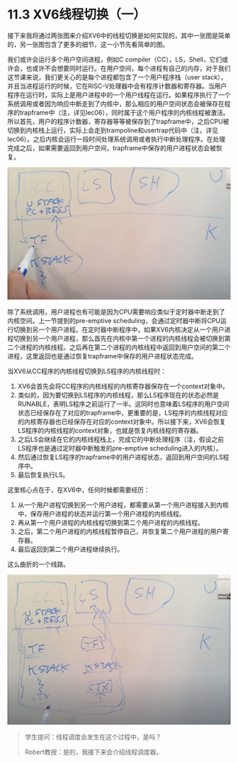 # 11.3 XV6线程切换（一）

接下来我将通过两张图来介绍XV6中的线程切换是如何实现的，其中一张图是简单的，另一张图包含了更多的细节，这一小节先看简单的图。

我们或许会运行多个用户空间进程，例如C compiler（CC），LS，Shell，它们或许会，也或许不会想要同时运行。在用户空间，每个进程有自己的内存，对于我们这节课来说，我们更关心的是每个进程都包含了一个用户程序栈（user stack），并且当进程运行的时候，它在RISC-V处理器中会有程序计数器和寄存器。当用户程序在运行时，实际上是用户进程中的一个用户线程在运行。如果程序执行了一个系统调用或者因为响应中断走到了内核中，那么相应的用户空间状态会被保存在程序的trapframe中（注，详见lec06），同时属于这个用户程序的内核线程被激活。所以首先，用户的程序计数器，寄存器等等被保存到了trapframe中，之后CPU被切换到内核栈上运行，实际上会走到trampoline和usertrap代码中（注，详见lec06）。之后内核会运行一段时间处理系统调用或者执行中断处理程序。在处理完成之后，如果需要返回到用户空间，trapframe中保存的用户进程状态会被恢复。

![](../.gitbook/assets/image%20%28478%29.png)

除了系统调用，用户进程也有可能是因为CPU需要响应类似于定时器中断走到了内核空间。上一节提到的pre-emptive scheduling，会通过定时器中断将CPU运行切换到另一个用户进程。在定时器中断程序中，如果XV6内核决定从一个用户进程切换到另一个用户进程，那么首先在内核中第一个进程的内核线程会被切换到第二个进程的内核线程。之后再在第二个进程的内核线程中返回到用户空间的第二个进程，这里返回也是通过恢复trapframe中保存的用户进程状态完成。

当XV6从CC程序的内核线程切换到LS程序的内核线程时：

1. XV6会首先会将CC程序的内核线程的内核寄存器保存在一个context对象中。
2. 类似的，因为要切换到LS程序的内核线程，那么LS程序现在的状态必然是RUNABLE，表明LS程序之前运行了一半。这同时也意味着LS程序的用户空间状态已经保存在了对应的trapframe中，更重要的是，LS程序的内核线程对应的内核寄存器也已经保存在对应的context对象中。所以接下来，XV6会恢复LS程序的内核线程的context对象，也就是恢复内核线程的寄存器。
3. 之后LS会继续在它的内核线程栈上，完成它的中断处理程序（注，假设之前LS程序也是通过定时器中断触发的pre-emptive scheduling进入的内核）。
4. 然后通过恢复LS程序的trapframe中的用户进程状态，返回到用户空间的LS程序中。
5. 最后恢复执行LS。

这里核心点在于，在XV6中，任何时候都需要经历：

1. 从一个用户进程切换到另一个用户进程，都需要从第一个用户进程接入到内核中，保存用户进程的状态并运行第一个用户进程的内核线程。
2. 再从第一个用户进程的内核线程切换到第二个用户进程的内核线程。
3. 之后，第二个用户进程的内核线程暂停自己，并恢复第二个用户进程的用户寄存器。
4. 最后返回到第二个用户进程继续执行。

这么曲折的一个线路。

![](../.gitbook/assets/image%20%28542%29.png)

> 学生提问：线程调度会发生在这个过程中，是吗？
>
> Robert教授：是的，我接下来会介绍线程调度器。

